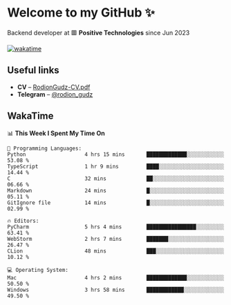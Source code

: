 # Welcome to my GitHub ✨

Backend developer at 🟥 **Positive Technologies** since Jun 2023

[![wakatime](https://wakatime.com/badge/user/f84f6fea-179f-4f5d-a4f0-4e45b7070455.svg)](https://wakatime.com/@f84f6fea-179f-4f5d-a4f0-4e45b7070455)  

  
## Useful links
- **CV** – [RodionGudz-CV.pdf](https://github.com/rodion-gudz/rodion-gudz/files/12843067/RodionGudz-CV.pdf)
- **Telegram** – [@rodion_gudz](https://t.me/rodion_gudz)

## WakaTime

<!--START_SECTION:waka-->
📊 **This Week I Spent My Time On** 

```text
💬 Programming Languages: 
Python                   4 hrs 15 mins       █████████████░░░░░░░░░░░░   53.08 % 
TypeScript               1 hr 9 mins         ████░░░░░░░░░░░░░░░░░░░░░   14.44 % 
C                        32 mins             ██░░░░░░░░░░░░░░░░░░░░░░░   06.66 % 
Markdown                 24 mins             █░░░░░░░░░░░░░░░░░░░░░░░░   05.11 % 
GitIgnore file           14 mins             █░░░░░░░░░░░░░░░░░░░░░░░░   02.99 % 

🔥 Editors: 
PyCharm                  5 hrs 4 mins        ████████████████░░░░░░░░░   63.41 % 
WebStorm                 2 hrs 7 mins        ███████░░░░░░░░░░░░░░░░░░   26.47 % 
CLion                    48 mins             ███░░░░░░░░░░░░░░░░░░░░░░   10.12 % 

💻 Operating System: 
Mac                      4 hrs 2 mins        █████████████░░░░░░░░░░░░   50.50 % 
Windows                  3 hrs 58 mins       ████████████░░░░░░░░░░░░░   49.50 % 
```


<!--END_SECTION:waka-->
